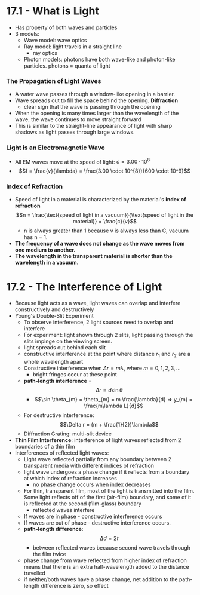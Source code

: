 # 17.1 - What is Light
- Has property of both waves and particles
- 3 models:
	- Wave model: wave optics
	- Ray model: light travels in a straight line
		- ray optics
	- Photon models: photons have both wave-like and photon-like particles. photons = quanta of light

### The Propagation of Light Waves
- A water wave passes through a window-like opening in a barrier.
- Wave spreads out to fill the space behind the opening. **Diffraction**
	- clear sign that the wave is passing through the opening
- When the opening is many times larger than the wavelength of the wave, the wave continues to move straight forward
- This is similar to the straight-line appearance of light with sharp shadows as light passes through large windows.
### Light is an Electromagnetic Wave
- All EM waves move at the speed of light: $c = 3.00 \cdot 10^8$ 
- $$f = \frac{v}{\lambda} = \frac{3.00 \cdot 10^{8}}{600 \cdot 10^9}$$
### Index of Refraction
- Speed of light in a material is characterized by the material's **index of refraction**$$n = \frac{\text{speed of light in a vacuum}}{\text{speed of light in the material}} = \frac{c}{v}$$
	- n is always greater than 1 because v is always less than C, vacuum has n = 1.
- **The frequency of a wave does not change as the wave moves from one medium to another.**
- **The wavelength in the transparent material is shorter than the wavelength in a vacuum.**

# 17.2 - The Interference of Light
- Because light acts as a wave, light waves can overlap and interfere constructively and destructively
- Young's Double-Slit Experiment
	- To observe interference, 2 light sources need to overlap and interfere
	- For experiment: light shown through 2 slits, light passing through the slits impinge on the viewing screen.
	- light spreads out behind each slit
	- constructive interference at the point where distance $r_{1}$ and $r_{2}$ are a whole wavelength apart
	- Constructive interference when $\Delta r = m \lambda$, where $m = 0,1,2,3, ...$ 
		- bright fringes occur at these point
	- **path-length interference** = $$\Delta r = d \sin \theta$$
		- $$\sin \theta_{m} = \theta_{m} = m \frac{\lambda}{d} => y_{m} = \frac{m\lambda L}{d}$$
	- For destructive interference: $$\Delta r = (m + \frac{1}{2})\lambda$$
	- Diffraction Grating: multi-slit device
- **Thin Film Interference**: interference of light waves reflected from 2 boundaries of a thin film
- Interferences of reflected light waves:
	- Light wave reflected partially from any boundary between 2 transparent media with different indices of refraction
	- light wave undergoes a phase change if it reflects from a boundary at which index of refraction increases
		- no phase change occurs when index decreases
	- For thin, transparent film, most of the light is transmitted into the film. Some light reflects off of the first (air-film) boundary, and some of it is reflected at the second (film-glass) boundary
		- reflected waves interfere
	- If waves are in phase - constructive interference occurs
	- If waves are out of phase - destructive interference occurs.
	- **path-length difference**: $$\Delta d = 2t$$
		- between reflected waves because second wave travels through the film twice
	- phase change from wave reflected from higher index of refraction means that there is an extra half-wavelength added to the distance travelled
	- if neither/both waves have a phase change, net addition to the path-length difference is zero, so effect